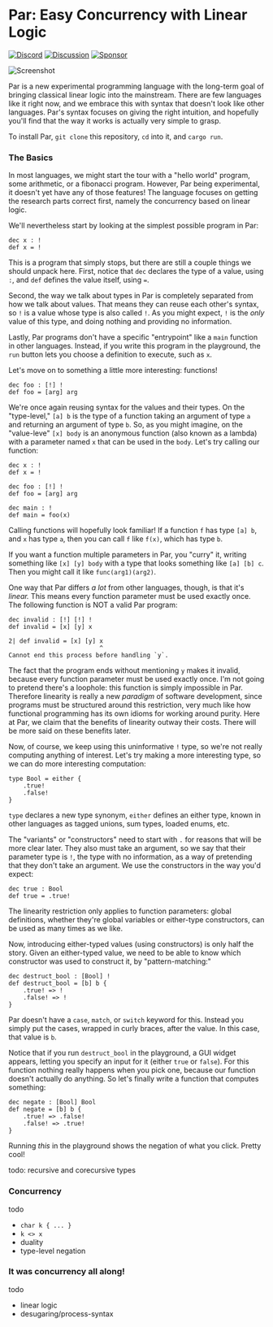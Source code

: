 # Par: Easy Concurrency with Linear Logic

[![Discord](https://img.shields.io/discord/1336795503634939977)](https://discord.gg/8KsypefW99)
[![Discussion](https://img.shields.io/github/discussions/faiface/par-lang)](https://github.com/faiface/par-lang/discussions)
[![Sponsor](https://img.shields.io/github/sponsors/faiface)](https://github.com/sponsors/faiface)

![Screenshot](screenshots/playground.png)

Par is a new experimental programming language with the long-term goal of bringing classical linear logic into the mainstream. There are few languages like it right now, and we embrace this with syntax that doesn't look like other languages. Par's syntax focuses on giving the right intuition, and hopefully you'll find that the way it works is actually very simple to grasp.

To install Par, `git clone` this repository, `cd` into it, and `cargo run`.

### The Basics

In most languages, we might start the tour with a "hello world" program, some arithmetic, or a fibonacci program. However, Par being experimental, it doesn't yet have any of those features! The language focuses on getting the research parts correct first, namely the concurrency based on linear logic.

We'll nevertheless start by looking at the simplest possible program in Par:

```
dec x : !
def x = !
```

This is a program that simply stops, but there are still a couple things we should unpack here. First, notice that `dec` declares the type of a value, using `:`, and `def` defines the value itself, using `=`. 

Second, the way we talk about types in Par is completely separated from how we talk about values. That means they can reuse each other's syntax, so `!` is a value whose type is also called `!`. As you might expect, `!` is the *only* value of this type, and doing nothing and providing no information.

Lastly, Par programs don't have a specific "entrypoint" like a `main` function in other languages. Instead, if you write this program in the playground, the `run` button lets you choose a definition to execute, such as `x`.

Let's move on to something a little more interesting: functions!

```
dec foo : [!] !
def foo = [arg] arg
```

We're once again reusing syntax for the values and their types. On the "type-level," `[a] b` is the type of a function taking an argument of type `a` and returning an argument of type `b`. So, as you might imagine, on the "value-leve" `[x] body` is an anonymous function (also known as a lambda) with a parameter named `x` that can be used in the `body`. Let's try calling our function:

```
dec x : !
def x = !

dec foo : [!] !
def foo = [arg] arg

dec main : !
def main = foo(x)
```

Calling functions will hopefully look familiar! If a function `f` has type `[a] b`, and `x` has type `a`, then you can call `f` like `f(x)`, which has type `b`.

If you want a function multiple parameters in Par, you "curry" it, writing something like `[x] [y] body` with a type that looks something like `[a] [b] c`. Then you might call it like `func(arg1)(arg2)`.

One way that Par differs *a lot* from other languages, though, is that it's *linear.* This means every function parameter must be used exactly once. The following function is NOT a valid Par program:

```
dec invalid : [!] [!] !
def invalid = [x] [y] x
```
```
2| def invalid = [x] [y] x
                         ^
Cannot end this process before handling `y`.
```

The fact that the program ends without mentioning `y` makes it invalid, because every function parameter must be used exactly once. I'm not going to pretend there's a loophole: this function is simply impossible in Par. Therefore linearity is really a new *paradigm* of software development, since programs must be structured around this restriction, very much like how functional programming has its own idioms for working around purity. Here at Par, we claim that the benefits of linearity outway their costs. There will be more said on these benefits later.

Now, of course, we keep using this uninformative `!` type, so we're not really computing anything of interest. Let's try making a more interesting type, so we can do more interesting computation:

```
type Bool = either {
    .true!
    .false!
}
```

`type` declares a new type synonym, `either` defines an either type, known in other languages as tagged unions, sum types, loaded enums, etc. 

The "variants" or "constructors" need to start with `.` for reasons that will be more clear later. They also must take an argument, so we say that their parameter type is `!`, the type with no information, as a way of pretending that they don't take an argument. We use the constructors in the way you'd expect:

```
dec true : Bool
def true = .true!
```

The linearity restriction only applies to function parameters: global definitions, whether they're global variables or either-type constructors, can be used as many times as we like.

Now, introducing either-typed values (using constructors) is only half the story. Given an either-typed value, we need to be able to know which constructor was used to construct it, by "pattern-matching:"

```
dec destruct_bool : [Bool] !
def destruct_bool = [b] b {
    .true! => !
    .false! => !
}
```

Par doesn't have a `case`, `match`, or `switch` keyword for this. Instead you simply put the cases, wrapped in curly braces, after the value. In this case, that value is `b`.

Notice that if you run `destruct_bool` in the playground, a GUI widget appears, letting you specify an input for it (either `true` or `false`). For this function nothing really happens when you pick one, because our function doesn't actually do anything. So let's finally write a function that computes something:

```
dec negate : [Bool] Bool
def negate = [b] b {
    .true! => .false!
    .false! => .true!
}
```

Running *this* in the playground shows the negation of what you click. Pretty cool!

todo: recursive and corecursive types

### Concurrency

todo
- `char k { ... }`
- `k <> x`
- duality
- type-level negation

### It was concurrency all along!

todo
- linear logic
- desugaring/process-syntax